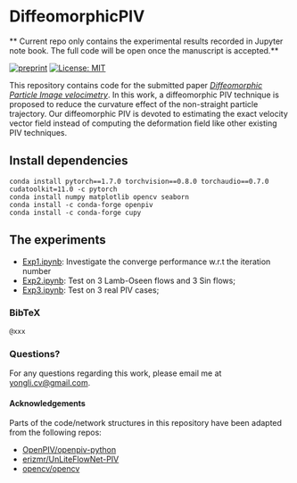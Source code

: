 # DiffeomorphicPIV
** Current repo only contains the experimental results recorded in Jupyter note book. The full code will be open once the manuscript is accepted.**


[![preprint](https://img.shields.io/static/v1?label=arXiv&message=0000.0000&color=B31B1B)](https://arxiv.org)
[![License: MIT](https://img.shields.io/badge/License-MIT-yellow.svg)](https://opensource.org/licenses/MIT)


This repository contains code for the submitted paper *[Diffeomorphic Particle Image velocimetry](https://arxiv.org/)*. 
In this work, a diffeomorphic PIV technique is proposed to reduce the curvature effect of the non-straight particle trajectory. 
Our diffeomorphic PIV is devoted to estimating the exact velocity vector field instead of computing the deformation field like other existing PIV techniques.


## Install dependencies
```
conda install pytorch==1.7.0 torchvision==0.8.0 torchaudio==0.7.0 cudatoolkit=11.0 -c pytorch
conda install numpy matplotlib opencv seaborn
conda install -c conda-forge openpiv
conda install -c conda-forge cupy
```


## The experiments
* [Exp1.ipynb](www.xxx.com): Investigate the converge performance w.r.t the iteration number
* [Exp2.ipynb](www.xxx.com): Test on 3 Lamb-Oseen flows and 3 Sin flows;
* [Exp3.ipynb](www.xxx.com): Test on 3 real PIV cases;


### BibTeX

```
@xxx
```

### Questions?
For any questions regarding this work, please email me at [yongli.cv@gmail.com](mailto:yongli.cv@gmail.com).

#### Acknowledgements
Parts of the code/network structures in this repository have been adapted from the following repos:

* [OpenPIV/openpiv-python](https://github.com/OpenPIV/openpiv-python)
* [erizmr/UnLiteFlowNet-PIV](https://github.com/erizmr/UnLiteFlowNet-PIV)
* [opencv/opencv](https://github.com/opencv/opencv)

